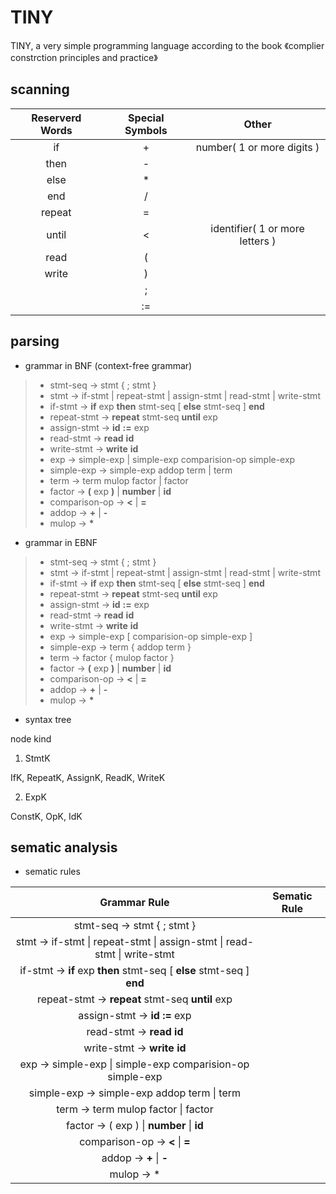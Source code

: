 # TINY

TINY, a very simple programming language according to the book 《complier constrction principles and practice》

## scanning

| Reserverd Words | Special Symbols | Other                           |
| :-:             | :-:             | :-:                             |
| if              | +               | number( 1 or more digits )      |
| then            | -               |                                 |
| else            | *               |                                 |
| end             | /               |                                 |
| repeat          | =               |                                 |
| until           | <               | identifier( 1 or more letters ) |
| read            | (               |                                 |
| write           | )               |                                 |
|                 | ;               |                                 |
|                 | :=              |                                 |


## parsing

- grammar in BNF (context-free grammar)

> + stmt-seq → stmt { ; stmt }
> + stmt → if-stmt | repeat-stmt | assign-stmt | read-stmt | write-stmt
> + if-stmt → **if** exp **then** stmt-seq [ **else** stmt-seq ] **end**
> + repeat-stmt → **repeat** stmt-seq **until** exp
> + assign-stmt → **id** **:=** exp
> + read-stmt → **read** **id**
> + write-stmt → **write** **id**
> + exp → simple-exp | simple-exp comparision-op simple-exp
> + simple-exp → simple-exp addop term | term
> + term → term mulop factor | factor
> + factor → **(** exp **)** | **number** | **id**
> + comparison-op → **<** | **=**
> + addop → **+** | **-**
> + mulop → **\***

- grammar in EBNF

> + stmt-seq → stmt { ; stmt }
> + stmt → if-stmt | repeat-stmt | assign-stmt | read-stmt | write-stmt
> + if-stmt → **if** exp **then** stmt-seq [ **else** stmt-seq ] **end**
> + repeat-stmt → **repeat** stmt-seq **until** exp
> + assign-stmt → **id** **:=** exp
> + read-stmt → **read** **id**
> + write-stmt → **write** **id**
> + exp → simple-exp [ comparision-op simple-exp ]
> + simple-exp → term { addop term }
> + term → factor { mulop factor }
> + factor → **(** exp **)** | **number** | **id**
> + comparison-op → **<** | **=**
> + addop → **+** | **-**
> + mulop → **\***

- syntax tree

node kind

1. StmtK

IfK, RepeatK, AssignK, ReadK, WriteK

2. ExpK

ConstK, OpK, IdK

## sematic analysis

- sematic rules

| Grammar Rule | Sematic Rule |
| :-: | :-: |
| stmt-seq → stmt { ; stmt } |   |
| stmt → if-stmt \| repeat-stmt \| assign-stmt \| read-stmt \| write-stmt |   |
| if-stmt → **if** exp **then** stmt-seq [ **else** stmt-seq ] **end** |   |
| repeat-stmt → **repeat** stmt-seq **until** exp |   |
| assign-stmt → **id** **:=** exp |   |
| read-stmt → **read** **id** |   |
| write-stmt → **write** **id** |   |
| exp → simple-exp \| simple-exp comparision-op simple-exp |   |
| simple-exp → simple-exp addop term \| term |   |
| term → term mulop factor \| factor |   |
| factor → ( exp ) \| **number** \| **id** |   |
| comparison-op → **<** \| **=** |   |
| addop → **+** \| **-** |   |
| mulop → * |   |
